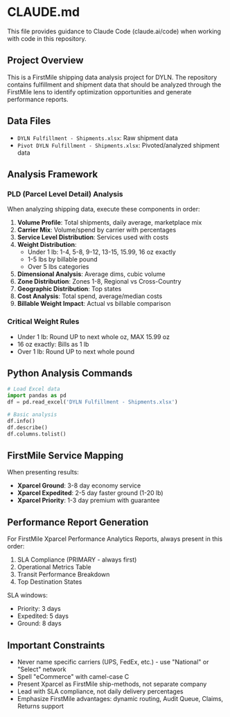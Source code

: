 # CLAUDE.md

This file provides guidance to Claude Code (claude.ai/code) when working with code in this repository.

## Project Overview

This is a FirstMile shipping data analysis project for DYLN. The repository contains fulfillment and shipment data that should be analyzed through the FirstMile lens to identify optimization opportunities and generate performance reports.

## Data Files

- `DYLN Fulfillment - Shipments.xlsx`: Raw shipment data
- `Pivot DYLN Fulfillment - Shipments.xlsx`: Pivoted/analyzed shipment data

## Analysis Framework

### PLD (Parcel Level Detail) Analysis

When analyzing shipping data, execute these components in order:

1. **Volume Profile**: Total shipments, daily average, marketplace mix
2. **Carrier Mix**: Volume/spend by carrier with percentages
3. **Service Level Distribution**: Services used with costs
4. **Weight Distribution**:
   - Under 1 lb: 1-4, 5-8, 9-12, 13-15, 15.99, 16 oz exactly
   - 1-5 lbs by billable pound
   - Over 5 lbs categories
5. **Dimensional Analysis**: Average dims, cubic volume
6. **Zone Distribution**: Zones 1-8, Regional vs Cross-Country
7. **Geographic Distribution**: Top states
8. **Cost Analysis**: Total spend, average/median costs
9. **Billable Weight Impact**: Actual vs billable comparison

### Critical Weight Rules

- Under 1 lb: Round UP to next whole oz, MAX 15.99 oz
- 16 oz exactly: Bills as 1 lb
- Over 1 lb: Round UP to next whole pound

## Python Analysis Commands

```python
# Load Excel data
import pandas as pd
df = pd.read_excel('DYLN Fulfillment - Shipments.xlsx')

# Basic analysis
df.info()
df.describe()
df.columns.tolist()
```

## FirstMile Service Mapping

When presenting results:
- **Xparcel Ground**: 3-8 day economy service
- **Xparcel Expedited**: 2-5 day faster ground (1-20 lb)
- **Xparcel Priority**: 1-3 day premium with guarantee

## Performance Report Generation

For FirstMile Xparcel Performance Analytics Reports, always present in this order:
1. SLA Compliance (PRIMARY - always first)
2. Operational Metrics Table
3. Transit Performance Breakdown
4. Top Destination States

SLA windows:
- Priority: 3 days
- Expedited: 5 days
- Ground: 8 days

## Important Constraints

- Never name specific carriers (UPS, FedEx, etc.) - use "National" or "Select" network
- Spell "eCommerce" with camel-case C
- Present Xparcel as FirstMile ship-methods, not separate company
- Lead with SLA compliance, not daily delivery percentages
- Emphasize FirstMile advantages: dynamic routing, Audit Queue, Claims, Returns support